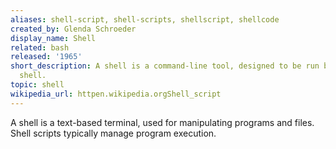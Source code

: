 ```yaml
---
aliases: shell-script, shell-scripts, shellscript, shellcode
created_by: Glenda Schroeder
display_name: Shell
related: bash
released: '1965'
short_description: A shell is a command-line tool, designed to be run by the Unix
  shell.
topic: shell
wikipedia_url: httpen.wikipedia.orgShell_script
---
```

A shell is a text-based terminal, used for manipulating programs and files. Shell scripts typically manage program execution.
